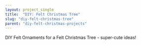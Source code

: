 ```yaml
---
layout: project_single
title:  "DIY: Felt Christmas Tree"
slug: "diy-felt-christmas-tree"
parent: "diy-felt-christmas-projects"
---
```

DIY Felt Ornaments for a Felt Christmas Tree - super-cute ideas!
